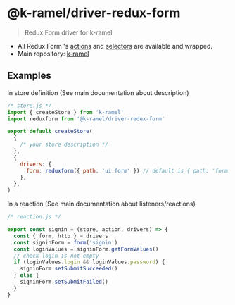 # @k-ramel/driver-redux-form
> Redux Form driver for k-ramel
 - All Redux Form 's [actions](https://redux-form.com/7.3.0/docs/api/actioncreators.md/#action-creators) and [selectors](https://redux-form.com/7.3.0/docs/api/selectors.md/#selectors) are available and wrapped.
 - Main repository: [k-ramel](https://github.com/alakarteio/k-ramel)

## Examples
In store definition (See main documentation about description)
```js
/* store.js */
import { createStore } from 'k-ramel'
import reduxform from '@k-ramel/driver-redux-form'

export default createStore(
  {
    /* your store description */
  },
  {
    drivers: {
      form: reduxform({ path: 'ui.form' }) // default is { path: 'form' }
    },
  },
)
```

In a reaction (See main documentation about listeners/reactions)
```js
/* reaction.js */

export const signin = (store, action, drivers) => {
  const { form, http } = drivers
  const signinForm = form('signin')
  const loginValues = signinForm.getFormValues()
  // check login is not empty
  if (loginValues.login && loginValues.password) {
    signinForm.setSubmitSucceeded()
  } else {
    signinForm.setSubmitFailed()
  }
}
```
